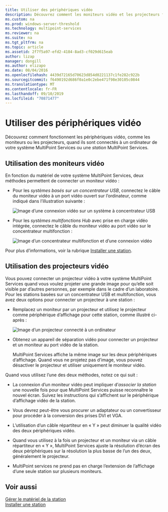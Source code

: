 ```yaml
---
title: Utiliser des périphériques vidéo
description: Découvrez comment les moniteurs vidéo et les projecteurs fonctionnent avec les stations dans MultiPoint services
ms.custom: na
ms.prod: windows-server-threshold
ms.technology: multipoint-services
ms.reviewer: na
ms.suite: na
ms.tgt_pltfrm: na
ms.topic: article
ms.assetid: 2f7f5a97-efd2-4184-8ad3-cf029d615eab
author: lizap
manager: dongill
ms.author: elizapo
ms.date: 08/04/2016
ms.openlocfilehash: 4439d72165d70623d854d0221137c1fe282c922b
ms.sourcegitcommit: f6490192d686f0a1e0c2ebe471f98e30105c0844
ms.translationtype: MT
ms.contentlocale: fr-FR
ms.lasthandoff: 09/10/2019
ms.locfileid: "70871477"
---
```

# <a name="work-with-video-devices"></a>Utiliser des périphériques vidéo
Découvrez comment fonctionnent les périphériques vidéo, comme les moniteurs ou les projecteurs, quand ils sont connectés à un ordinateur de votre système MultiPoint Services ou une *station* MultiPoint Services.  
  
## <a name="working-with-video-monitors"></a>Utilisation des moniteurs vidéo  
En fonction du matériel de votre système MultiPoint Services, deux méthodes permettent de connecter un moniteur vidéo :  
  
-   Pour les *systèmes basés sur un concentrateur USB*, connectez le câble du moniteur vidéo à un port vidéo ouvert sur l’ordinateur, comme indiqué dans l’illustration suivante :  
  
    ![Image d’une connexion vidéo sur un système à concentrateur USB](./media/WMSVideoConnection.gif)  
  
-   Pour les *systèmes multifonctions Hub* avec prise en charge vidéo intégrée, connectez le câble du moniteur vidéo au port vidéo sur le concentrateur multifonction :  
  
    ![Image d’un concentrateur multifonction et d’une connexion vidéo](./media/WMSMultifunctionHubVideoConnection.gif)  
  
Pour plus d’informations, voir la rubrique [Installer une station](Set-Up-a-Station.md).  
  
## <a name="working-with-video-projectors"></a>Utilisation des projecteurs vidéo  
Vous pouvez connecter un projecteur vidéo à votre système MultiPoint Services quand vous voulez projeter une grande image pour qu’elle soit visible par d’autres personnes, par exemple dans le cadre d’un laboratoire. Pour les stations basées sur un concentrateur USB et multifonction, vous avez deux options pour connecter un projecteur à une station :  
  
-   Remplacez un moniteur par un projecteur et utilisez le projecteur comme périphérique d’affichage pour cette station, comme illustré ci-après :  
  
    ![Image d’un projecteur connecté à un ordinateur](./media/WMSVideoProjectorConnection.gif)  
  
-   Obtenez un appareil de séparation vidéo pour connecter un projecteur et un moniteur au port vidéo de la station.  
  
    MultiPoint Services affiche la même image sur les deux périphériques d’affichage. Quand vous ne projetez pas d’image, vous pouvez désactiver le projecteur et utiliser uniquement le moniteur vidéo.  
  
Quand vous utilisez l’une des deux méthodes, notez ce qui suit :  
  
-   La connexion d’un moniteur vidéo peut impliquer d’*associer la station* une nouvelle fois pour que MultiPoint Services puisse reconnaître le nouvel écran. Suivez les instructions qui s’affichent sur le périphérique d’affichage vidéo de la station.  
  
-   Vous devrez peut-être vous procurer un adaptateur ou un convertisseur pour procéder à la conversion des prises DVI et VGA.  
  
-   L’utilisation d’un câble répartiteur en « Y » peut diminuer la qualité vidéo des deux périphériques vidéo.  
  
-   Quand vous utilisez à la fois un projecteur et un moniteur via un câble répartiteur en « Y », MultiPoint Services ajuste la résolution d’écran des deux périphériques sur la résolution la plus basse de l’un des deux, généralement le projecteur.  
  
-   MultiPoint services ne prend pas en charge l’extension de l’affichage d’une seule station sur plusieurs moniteurs.  
  
## <a name="see-also"></a>Voir aussi  
[Gérer le matériel de la station](Manage-Station-Hardware.md)  
[Installer une station](Set-Up-a-Station.md) 